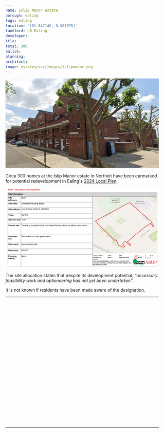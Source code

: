 ```yaml
---
name: Islip Manor estate
borough: ealing
tags: ealing
location: '[51.547140,-0.381975]'
landlord: LB Ealing
developer:
itla:
total: 300
ballot: 
planning: 
architect:
image: estates/src/images/islipmanor.png
---
```

![Islip Manor estate image](src/images/islipmanor.png)

Circa 300 homes at the Islip Manor estate in Northolt have been earmarked for potential redevelopment in Ealing's [2024 Local Plan](https://www.ealing.gov.uk/download/downloads/id/19587/appendix_e_-_results.pdf).

![Islip Manor estate image](src/images/islipmanorsite.png)

The site allocation states that despite its development potential, _"necessary feasibility work and optioneering has not yet been undertaken"_.

It is not known if residents have been made aware of the designation. 

---

<!------------THE CODE BELOW RENDERS THE MAP - DO NOT EDIT! ---------------------------->

<div id="map" style="width: 100%; height: 400px;"></div>

<script>
  var map = L.map('map').setView({{ location }}, 13);
  L.tileLayer('https://tile.openstreetmap.org/{z}/{x}/{y}.png', {
  maxZoom: 19,
attribution: '&copy; <a href="http://www.openstreetmap.org/copyright">OpenStreetMap</a>'
}).addTo(map);
var circle = L.circle({{ location }}, {
    color: 'red',
    fillColor: '#f03',
    fillOpacity: 0.5,
    radius: 500
}).addTo(map);
</script>

---